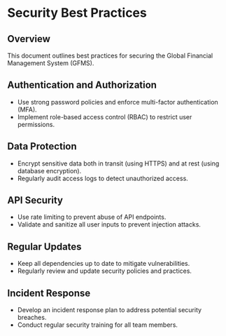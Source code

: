 # Security Best Practices

## Overview

This document outlines best practices for securing the Global Financial Management System (GFMS).

## Authentication and Authorization

- Use strong password policies and enforce multi-factor authentication (MFA).
- Implement role-based access control (RBAC) to restrict user permissions.

## Data Protection

- Encrypt sensitive data both in transit (using HTTPS) and at rest (using database encryption).
- Regularly audit access logs to detect unauthorized access.

## API Security

- Use rate limiting to prevent abuse of API endpoints.
- Validate and sanitize all user inputs to prevent injection attacks.

## Regular Updates

- Keep all dependencies up to date to mitigate vulnerabilities.
- Regularly review and update security policies and practices.

## Incident Response

- Develop an incident response plan to address potential security breaches.
- Conduct regular security training for all team members.
